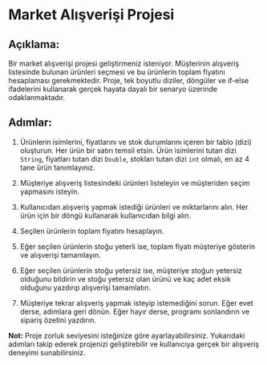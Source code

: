 # Market Alışverişi Projesi

## Açıklama:

Bir market alışverişi projesi geliştirmeniz isteniyor. Müşterinin alışveriş listesinde bulunan ürünleri seçmesi ve bu ürünlerin toplam fiyatını hesaplaması gerekmektedir. Proje, tek boyutlu diziler, döngüler ve if-else ifadelerini kullanarak gerçek hayata dayalı bir senaryo üzerinde odaklanmaktadır.

## Adımlar:

1. Ürünlerin isimlerini, fiyatlarını ve stok durumlarını içeren bir tablo (dizi) oluşturun. Her ürün bir satırı temsil etsin. Ürün isimlerini tutan dizi `String`, fiyatları tutan dizi `Double`, stokları tutan dizi `int` olmalı, en az 4 tane ürün tanımlayınız.

2. Müşteriye alışveriş listesindeki ürünleri listeleyin ve müşteriden seçim yapmasını isteyin.

3. Kullanıcıdan alışveriş yapmak istediği ürünleri ve miktarlarını alın. Her ürün için bir döngü kullanarak kullanıcıdan bilgi alın.

4. Seçilen ürünlerin toplam fiyatını hesaplayın.

5. Eğer seçilen ürünlerin stoğu yeterli ise, toplam fiyatı müşteriye gösterin ve alışverişi tamamlayın.

6. Eğer seçilen ürünlerin stoğu yetersiz ise, müşteriye stoğun yetersiz olduğunu bildirin ve stoğu yetersiz olan ürünü ve kaç adet eksik olduğunu yazdırıp alışverişi tamamlatın.

7. Müşteriye tekrar alışveriş yapmak isteyip istemediğini sorun. Eğer evet derse, adımlara geri dönün. Eğer hayır derse, programı sonlandırın ve sipariş özetini yazdırın.

**Not:** Proje zorluk seviyesini isteğinize göre ayarlayabilirsiniz. Yukarıdaki adımları takip ederek projenizi geliştirebilir ve kullanıcıya gerçek bir alışveriş deneyimi sunabilirsiniz.
